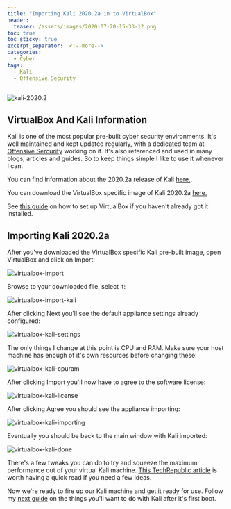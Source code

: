 ```yaml
---
title: "Importing Kali 2020.2a in to VirtualBox"
header:
  teaser: /assets/images/2020-07-20-15-33-12.png
toc: true
toc_sticky: true
excerpt_separator:  <!--more-->
categories:
  - Cyber
tags:
  - Kali
  - Offensive Security
---
```


![kali-2020.2](/assets/images/2020-07-20-15-33-12.png)

## VirtualBox And Kali Information

Kali is one of the most popular pre-built cyber security environments. It's well maintained and kept updated regularly, with a dedicated team at [Offensive Sercurity](https://www.offensive-security.com/) working on it. It's also referenced and used in many blogs, articles and guides. So to keep things simple I like to use it whenever I can.

You can find information about the 2020.2a release of Kali [here.](https://www.kali.org/news/kali-linux-2020-2-release/).

You can download the VirtualBox specific image of Kali 2020.2a [here.](https://www.offensive-security.com/kali-linux-vm-vmware-virtualbox-image-download/#1572305786534-030ce714-cc3b)

See [this guide](https://pencer.io/cyber/cyber-virtualbox-install/) on how to set up VirtualBox if you haven't already got it installed.

## Importing Kali 2020.2a

After you've downloaded the VirtualBox specific Kali pre-built image, open VirtualBox and click on Import:

![virtualbox-import](/assets/images/2020-07-20-17-12-15.png)

Browse to your downloaded file, select it:

![virtualbox-import-kali](/assets/images/2020-07-20-17-08-03.png)

After clicking Next you'll see the default appliance settings already configured:

![virtualbox-kali-settings](/assets/images/2020-07-20-17-13-57.png)

The only things I change at this point is CPU and RAM. Make sure your host machine has enough of it's own resources before changing these:

![virtualbox-kali-cpuram](/assets/images/2020-07-20-17-16-37.png)

After clicking Import you'll now have to agree to the software license:

![virtualbox-kali-license](/assets/images/2020-07-20-17-17-26.png)

After clicking Agree you should see the appliance importing:

![virtualbox-kali-importing](/assets/images/2020-07-20-17-17-48.png)

Eventually you should be back to the main window with Kali imported:

![virtualbox-kali-done](/assets/images/2020-07-20-17-21-44.png)

There's a few tweaks you can do to try and squeeze the maximum performance out of your virtual Kali machine. [This TechRepublic article](https://www.techrepublic.com/article/how-to-improve-virtualbox-guest-performance-in-five-steps/) is worth having a quick read if you need a few ideas.

Now we're ready to fire up our Kali machine and get it ready for use. Follow my [next guide](https://pencer.io/cyber/cyber-kali-first-boot/) on the things you'll want to do with Kali after it's first boot.
